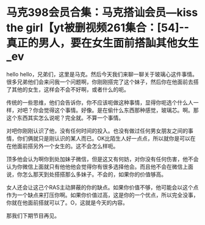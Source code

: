 # 马克398会员合集：马克搭讪会员—kiss the girl【yt被删视频261集合：[54]--真正的男人，要在女生面前搭訕其他女生_ev

hello hello，兄弟们，这里是马克。然后今天我们来聊一聊关于玻璃心这件事情。很多兄弟他们会来问我一个问题啊，你刚刚搭完了这个妹子，然后你在他面前去搭了其他的女生，这样会不会不好啊，或者什么的呃。

传统的一些思维，他们会告诉你，你不应该呃做这种事情，显得你呃选个什么人一样，对吧？你会觉得这个事情。好像。是在偷什么东西那种感觉，玻璃芯。啊。那这个东西其实怎么说呢？完全就。不算一个事情。

对吧你刚刚认识了他，没有任何时间的投入。也没有做过任何男女朋友之间的事情，你们俩就只是刚认识的某人而已。OK比陌生人好一点点，所以就你是可以在在他面前搭另外一个女生的。这不会怎么样呃。

顶多他会认为啊你到处加妹子微信，但是这又有何妨，对你没有任何伤害，他不会认为你微信上面就只有他他他会觉得你有很多选择他会。而且他不会在微信上面说，你怎么那天到处搭搭那么多妹子。不会的，如果你的价值够高。

女人还会让这己个RAS主动屏蔽的你的缺点。如果你价值不够，他可能会以这个点作为一个缺点来打压你啊。如果你价值过高，这是你的一个优点，所以完全没事，你就在他面前搭就可以了。O，这就是今天的内容。

那我们下期节目再见。